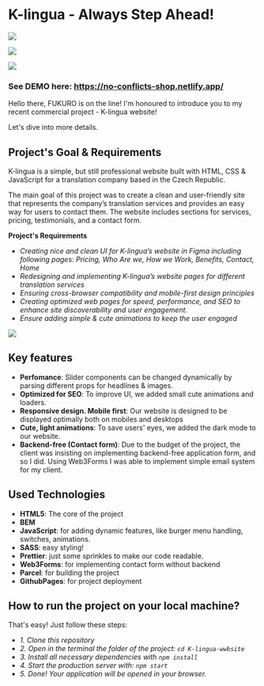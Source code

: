 # K-lingua - Always Step Ahead!

![](https://imgur.com/pygovIr.gif)

![](https://imgur.com/Eku8kby.gif)

![](https://imgur.com/dUZXM7U.gif)

### See DEMO here: https://no-conflicts-shop.netlify.app/

Hello there, FUKURO is on the line!
I'm honoured to introduce you to my recent commercial project - K-lingua website!

Let's dive into more details.

## Project's Goal & Requirements

K-lingua is a simple, but still professional website built with HTML, CSS & JavaScript for a translation company based in the Czech Republic.

The main goal of this project was to create a clean and user-friendly site that represents the company’s translation services and provides an easy way for users to contact them. The website includes sections for services, pricing, testimonials, and a contact form.

**Project's Requirements**
- *Creating nice and clean UI for K-lingua’s website in Figma including following pages: Pricing, Who Are we, How we Work, Benefits, Contact, Home*
- *Redesigning and implementing K-lingua’s website pages for different translation services*
- *Ensuring cross-browser compatibility and mobile-first design principles*
- *Creating optimized web pages for speed, performance, and SEO to enhance site discoverability and user engagement.*
- *Ensure adding simple & cute animations to keep the user engaged*


![](https://imgur.com/atRVGK2.gif)

 ## Key features

- **Perfomance**: Slider components can be changed dynamically by parsing different props for headlines & images.
- **Optimized for SEO**: To improve UI, we added small cute animations and loaders.
- **Responsive design. Mobile first**: Our website is designed to be displayed optimally both on mobiles and desktops
- **Cute, light animations**: To save users' eyes, we added the dark mode to our website.
- **Backend-free (Contact form)**: Due to the budget of the project, the client was insisting on implementing backend-free application form, and so I did. Using Web3Forms I was able to implement simple email system for my client.

## Used Technologies
- **HTML5**: The core of the project
- **BEM**
- **JavaScript**: for adding dynamic features, like burger menu handling, switches, animations.
- **SASS**: easy styling!
- **Prettier**: just some sprinkles to make our code readable.
- **Web3Forms**: for implementing contact form without backend
- **Parcel**: for building the project
- **GithubPages**: for project deployment

## How to run the project on your local machine?

That's easy! Just follow these steps:

- *1. Clone this repository*
- *2. Open in the terminal the folder of the project: `cd K-lingua-wwbsite`*
- *3. Install all necessary dependencies with `npm install`*
- *4. Start the production server with: `npm start`*
- *5. Done! Your application will be opened in your browser.*

